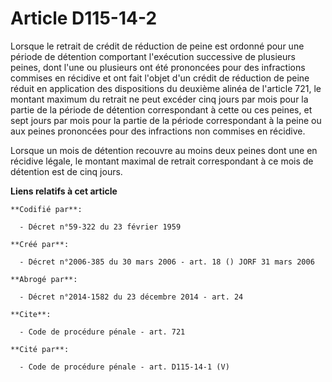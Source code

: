 # Article D115-14-2

Lorsque le retrait de crédit de réduction de peine est ordonné pour une période de détention comportant l'exécution
successive de plusieurs peines, dont l'une ou plusieurs ont été prononcées pour des infractions commises en récidive et ont
fait l'objet d'un crédit de réduction de peine réduit en application des dispositions du deuxième alinéa de l'article 721, le
montant maximum du retrait ne peut excéder cinq jours par mois pour la partie de la période de détention correspondant à
cette ou ces peines, et sept jours par mois pour la partie de la période correspondant à la peine ou aux peines prononcées
pour des infractions non commises en récidive. 

Lorsque un mois de détention recouvre au moins deux peines dont une en récidive légale, le montant maximal de retrait
correspondant à ce mois de détention est de cinq jours.

**Liens relatifs à cet article**

	**Codifié par**:

	  - Décret n°59-322 du 23 février 1959

	**Créé par**:

	  - Décret n°2006-385 du 30 mars 2006 - art. 18 () JORF 31 mars 2006

	**Abrogé par**:

	  - Décret n°2014-1582 du 23 décembre 2014 - art. 24

	**Cite**:

	  - Code de procédure pénale - art. 721

	**Cité par**:

	  - Code de procédure pénale - art. D115-14-1 (V)
